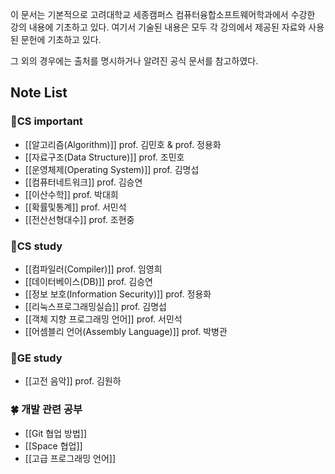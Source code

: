 
이 문서는 기본적으로 고려대학교 세종캠퍼스 컴퓨터융합소프트웨어학과에서 수강한 강의 내용에 기초하고 있다. 여기서 기술된 내용은 모두 각 강의에서 제공된 자료와 사용된 문헌에 기초하고 있다.

그 외의 경우에는 출처를 명시하거나 알려진 공식 문서를 참고하였다. 
## Note List

### 📘CS important
+ [[알고리즘(Algorithm)]] prof. 김민호 & prof. 정용화
+ [[자료구조(Data Structure)]] prof. 조민호
+ [[운영체제(Operating System)]] prof. 김명섭
+ [[컴퓨터네트워크]] prof. 김승연
+ [[이산수학]] prof. 박대희
+ [[확률및통계]] prof. 서민석
+ [[전산선형대수]] prof. 조현중

### 📗CS study
+ [[컴파일러(Compiler)]] prof. 임영희
+ [[데이터베이스(DB)]] prof. 김승연
+ [[정보 보호(Information Security)]] prof. 정용화
+ [[리눅스프로그래밍실습]] prof. 김명섭
+ [[객체 지향 프로그래밍 언어]] prof. 서민석
+ [[어셈블리 언어(Assembly Language)]] prof. 박병관

### 📑GE study
+ [[고전 음악]] prof. 김원하

### 🍀 개발 관련 공부
+ [[Git 협업 방법]]
+ [[Space 협업]]
+ [[고급 프로그래밍 언어]]